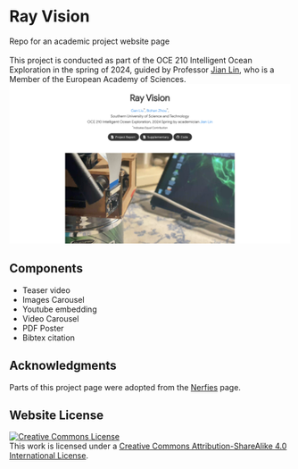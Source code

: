 # Ray Vision
Repo for an academic project website page<br><br>
This project is conducted as part of the OCE 210 Intelligent Ocean Exploration in the spring of 2024, guided by Professor [Jian Lin](https://www.sustech.edu.cn/zh/faculties/linjian.html), who is a Member of the European Academy of Sciences.
![](img/Screenshot.png)
## Components
- Teaser video
- Images Carousel
- Youtube embedding
- Video Carousel
- PDF Poster
- Bibtex citation


## Acknowledgments
Parts of this project page were adopted from the [Nerfies](https://nerfies.github.io/) page.

## Website License
<a rel="license" href="http://creativecommons.org/licenses/by-sa/4.0/"><img alt="Creative Commons License" style="border-width:0" src="https://i.creativecommons.org/l/by-sa/4.0/88x31.png" /></a><br />This work is licensed under a <a rel="license" href="http://creativecommons.org/licenses/by-sa/4.0/">Creative Commons Attribution-ShareAlike 4.0 International License</a>.
